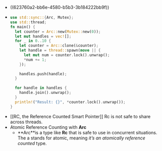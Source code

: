 - ((623760a2-bb6e-4580-b5b3-3b184222bb9f))
- ```rust
  use std::sync::{Arc, Mutex};
  use std::thread;
  fn main() {
    let counter = Arc::new(Mutex::new(0));
    let mut handles = vec![];
    for _ in 0..10 {
      let counter = Arc::clone(&counter);
      let handle = thread::spawn(move || {
        let mut num = counter.lock().unwrap();
        *num += 1;        
      });        
      
      handles.push(handle); 
    }
    
    for handle in handles {
      handle.join().unwrap();
    }
    println!("Result: {}", *counter.lock().unwrap());
  }
  ```
- [[RC<T>, the Reference Counted Smart Pointer]] Rc<T> is not safe to share across threads.
- Atomic Reference Counting with **Arc<T>**
	- **Arc<T>**is a type like **Rc<T>** that is safe to use in concurrent situations. The a stands for atomic, meaning _it’s an atomically reference counted_ type.